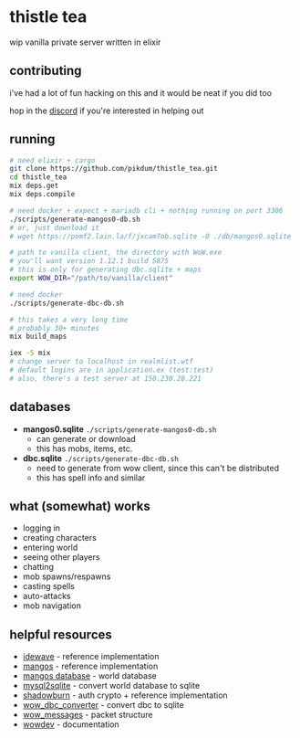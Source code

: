 # thistle tea

wip vanilla private server written in elixir

## contributing

i've had a lot of fun hacking on this and it would be neat if you did too

hop in the [discord](https://discord.gg/dSYsRXHDhb) if you're interested in helping out

## running

```bash
# need elixir + cargo
git clone https://github.com/pikdum/thistle_tea.git
cd thistle_tea
mix deps.get
mix deps.compile

# need docker + expect + mariadb cli + nothing running on port 3306
./scripts/generate-mangos0-db.sh
# or, just download it
# wget https://pomf2.lain.la/f/jxcam7ob.sqlite -O ./db/mangos0.sqlite

# path to vanilla client, the directory with WoW.exe
# you'll want version 1.12.1 build 5875
# this is only for generating dbc.sqlite + maps
export WOW_DIR="/path/to/vanilla/client"

# need docker
./scripts/generate-dbc-db.sh

# this takes a very long time
# probably 30+ minutes
mix build_maps

iex -S mix
# change server to localhost in realmlist.wtf
# default logins are in application.ex (test:test)
# also, there's a test server at 150.230.28.221
```

## databases

- **mangos0.sqlite** `./scripts/generate-mangos0-db.sh`
  - can generate or download
  - this has mobs, items, etc.
- **dbc.sqlite** `./scripts/generate-dbc-db.sh`
  - need to generate from wow client, since this can't be distributed
  - this has spell info and similar

## what (somewhat) works

- logging in
- creating characters
- entering world
- seeing other players
- chatting
- mob spawns/respawns
- casting spells
- auto-attacks
- mob navigation

## helpful resources

- [idewave](https://github.com/idewave/idewave-core) - reference implementation
- [mangos](https://github.com/mangoszero/server/) - reference implementation
- [mangos database](https://github.com/mangoszero/database) - world database
- [mysql2sqlite](https://github.com/vdechef/mysql2sqlite) - convert world database to sqlite
- [shadowburn](https://shadowburn-project.org/) - auth crypto + reference implementation
- [wow_dbc_converter](https://github.com/gtker/wow_dbc/tree/main/wow_dbc_converter) - convert dbc to sqlite
- [wow_messages](https://gtker.com/wow_messages/) - packet structure
- [wowdev](https://wowdev.wiki/Main_Page) - documentation
